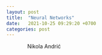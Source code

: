 ```yaml
---
layout: post
title:  "Neural Networks"
date:   2021-10-25 09:29:20 +0700
categories: post
---
```


 
 
 &nbsp;&nbsp;&nbsp;&nbsp;&nbsp;&nbsp;&nbsp;&nbsp;&nbsp;&nbsp;&nbsp;&nbsp;&nbsp;
 Nikola Andrić

 
